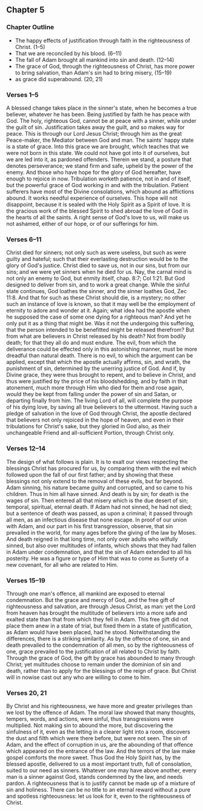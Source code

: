 ## Chapter 5

### Chapter Outline

- The happy effects of justification through faith in the righteousness of Christ. (1–5)
- That we are reconciled by his blood. (6–11)
- The fall of Adam brought all mankind into sin and death. (12–14)
- The grace of God, through the righteousness of Christ, has more power to bring salvation, than Adam's sin had to bring misery, (15–19)
- as grace did superabound. (20, 21)

### Verses 1–5

A blessed change takes place in the sinner's state, when he becomes a true believer, whatever he has been. Being justified by faith he has peace with God. The holy, righteous God, cannot be at peace with a sinner, while under the guilt of sin. Justification takes away the guilt, and so makes way for peace. This is through our Lord Jesus Christ; through him as the great Peace-maker, the Mediator between God and man. The saints' happy state is a state of grace. Into this grace we are brought, which teaches that we were not born in this state. We could not have got into it of ourselves, but we are led into it, as pardoned offenders. Therein we stand, a posture that denotes perseverance; we stand firm and safe, upheld by the power of the enemy. And those who have hope for the glory of God hereafter, have enough to rejoice in now. Tribulation worketh patience, not in and of itself, but the powerful grace of God working in and with the tribulation. Patient sufferers have most of the Divine consolations, which abound as afflictions abound. It works needful experience of ourselves. This hope will not disappoint, because it is sealed with the Holy Spirit as a Spirit of love. It is the gracious work of the blessed Spirit to shed abroad the love of God in the hearts of all the saints. A right sense of God's love to us, will make us not ashamed, either of our hope, or of our sufferings for him.

### Verses 6–11

Christ died for sinners; not only such as were useless, but such as were guilty and hateful; such that their everlasting destruction would be to the glory of God's justice. Christ died to save us, not in our sins, but from our sins; and we were yet sinners when he died for us. Nay, the carnal mind is not only an enemy to God, but enmity itself, chap. 8:7; Col 1:21. But God designed to deliver from sin, and to work a great change. While the sinful state continues, God loathes the sinner, and the sinner loathes God, Zec 11:8. And that for such as these Christ should die, is a mystery; no other such an instance of love is known, so that it may well be the employment of eternity to adore and wonder at it. Again; what idea had the apostle when he supposed the case of some one dying for a righteous man? And yet he only put it as a thing that might be. Was it not the undergoing this suffering, that the person intended to be benefitted might be released therefrom? But from what are believers in Christ released by his death? Not from bodily death; for that they all do and must endure. The evil, from which the deliverance could be effected only in this astonishing manner, must be more dreadful than natural death. There is no evil, to which the argument can be applied, except that which the apostle actually affirms, sin, and wrath, the punishment of sin, determined by the unerring justice of God. And if, by Divine grace, they were thus brought to repent, and to believe in Christ, and thus were justified by the price of his bloodshedding, and by faith in that atonement, much more through Him who died for them and rose again, would they be kept from falling under the power of sin and Satan, or departing finally from him. The living Lord of all, will complete the purpose of his dying love, by saving all true believers to the uttermost. Having such a pledge of salvation in the love of God through Christ, the apostle declared that believers not only rejoiced in the hope of heaven, and even in their tribulations for Christ's sake, but they gloried in God also, as their unchangeable Friend and all-sufficient Portion, through Christ only.

### Verses 12–14

The design of what follows is plain. It is to exalt our views respecting the blessings Christ has procured for us, by comparing them with the evil which followed upon the fall of our first father; and by showing that these blessings not only extend to the removal of these evils, but far beyond. Adam sinning, his nature became guilty and corrupted, and so came to his children. Thus in him all have sinned. And death is by sin; for death is the wages of sin. Then entered all that misery which is the due desert of sin; temporal, spiritual, eternal death. If Adam had not sinned, he had not died; but a sentence of death was passed, as upon a criminal; it passed through all men, as an infectious disease that none escape. In proof of our union with Adam, and our part in his first transgression, observe, that sin prevailed in the world, for many ages before the giving of the law by Moses. And death reigned in that long time, not only over adults who wilfully sinned, but also over multitudes of infants, which shows that they had fallen in Adam under condemnation, and that the sin of Adam extended to all his posterity. He was a figure or type of Him that was to come as Surety of a new covenant, for all who are related to Him.

### Verses 15–19

Through one man's offence, all mankind are exposed to eternal condemnation. But the grace and mercy of God, and the free gift of righteousness and salvation, are through Jesus Christ, as man: yet the Lord from heaven has brought the multitude of believers into a more safe and exalted state than that from which they fell in Adam. This free gift did not place them anew in a state of trial, but fixed them in a state of justification, as Adam would have been placed, had he stood. Notwithstanding the differences, there is a striking similarity. As by the offence of one, sin and death prevailed to the condemnation of all men, so by the righteousness of one, grace prevailed to the justification of all related to Christ by faith. Through the grace of God, the gift by grace has abounded to many through Christ; yet multitudes choose to remain under the dominion of sin and death, rather than to apply for the blessings of the reign of grace. But Christ will in nowise cast out any who are willing to come to him.

### Verses 20, 21

By Christ and his righteousness, we have more and greater privileges than we lost by the offence of Adam. The moral law showed that many thoughts, tempers, words, and actions, were sinful, thus transgressions were multiplied. Not making sin to abound the more, but discovering the sinfulness of it, even as the letting in a clearer light into a room, discovers the dust and filth which were there before, but were not seen. The sin of Adam, and the effect of corruption in us, are the abounding of that offence which appeared on the entrance of the law. And the terrors of the law make gospel comforts the more sweet. Thus God the Holy Spirit has, by the blessed apostle, delivered to us a most important truth, full of consolation, suited to our need as sinners. Whatever one may have above another, every man is a sinner against God, stands condemned by the law, and needs pardon. A righteousness that is to justify cannot be made up of a mixture of sin and holiness. There can be no title to an eternal reward without a pure and spotless righteousness: let us look for it, even to the righteousness of Christ.

